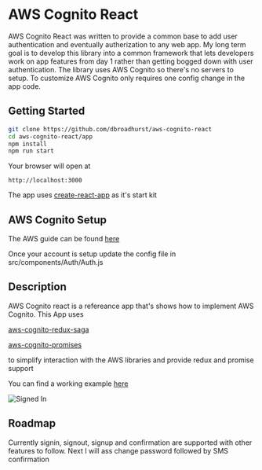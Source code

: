 # AWS Cognito React

AWS Cognito React was written to provide a common base to add user authentication and eventually autherization to any web app. My long term goal is to develop this library into a common framework that lets developers work on app features from day 1 rather than getting bogged down with user authentication. The library uses AWS Cognito so there's no servers to setup. To customize AWS Cognito only requires one config change in the app code.

## Getting Started

````bash
git clone https://github.com/dbroadhurst/aws-cognito-react
cd aws-cognito-react/app
npm install
npm run start
````

Your browser will open at 

````
http://localhost:3000
````

The app uses [create-react-app](https://github.com/facebookincubator/create-react-app) as it's start kit

## AWS Cognito Setup

The AWS guide can be found [here](http://docs.aws.amazon.com/cognito/latest/developerguide/setting-up-the-javascript-sdk.html)

Once your account is setup update the config file in src/components/Auth/Auth.js

## Description

AWS Cognito react is a refereance app that's shows how to implement AWS Cognito. This App uses 

[aws-cognito-redux-saga](https://www.npmjs.com/package/aws-cognito-redux-saga) 

[aws-cognito-promises](https://www.npmjs.com/package/aws-cognito-promises) 

to simplify interaction with the AWS libraries and provide redux and promise support 

You can find a working example [here](http://cognito.dbroadhurst.net) 

![Signed In](https://s3-us-west-2.amazonaws.com/union25-public/cognito.png) 

## Roadmap
Currently signin, signout, signup and confirmation are supported with other features to follow. Next I will ass change password followed by SMS confirmation

